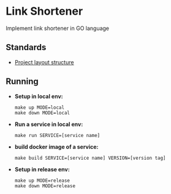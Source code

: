 # Link Shortener
Implement link shortener in GO language

## Standards
* [Project layout structure](https://github.com/golang-standards/project-layout)

## Running
* **Setup in local env:**
    ```shell script
    make up MODE=local
    make down MODE=local
    ```

* **Run a service in local env:**
    ```shell script
    make run SERVICE=[service name]
    ```

* **build docker image of a service:**
    ```shell script
    make build SERVICE=[service name] VERSION=[version tag]
    ```

* **Setup in release env:**
    ```shell script
    make up MODE=release
    make down MODE=release
    ```